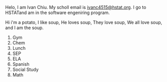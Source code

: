 Helo, I am Ivan Chiu. My scholl email is ivanc4515@hstat.org. I go to HSTATand am in the software engeniring program.

Hi i'm a potato, I like soup, He loves soup, They love soup, We all love soup, and I am the soup.

1. Gym
2. Chem
3. Lunch
4. SEP
5. ELA
6. Spanish
7. Social Study
8. Math
